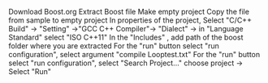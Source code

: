 Download Boost.org
Extract Boost file
Make empty project
Copy the file from sample to empty project
In properties of the project, Select "C/C++ Build" -> "Setting" ->"GCC C++ Compiler"-> "Dialect"
-> in "Language Standard" select "ISO C++11"
In the "Includes" , add path of the boost folder where you are extracted 
For the "run" button select "run configuration", select argument "compile Looptest.txt"
For the "run" button select "run configuration", select "Search Project…" choose project -> Select "Run"
